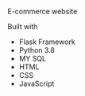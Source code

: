 E-commerce website


Built with 

- Flask Framework
- Python 3.8
- MY SQL
- HTML
- CSS
- JavaScript
